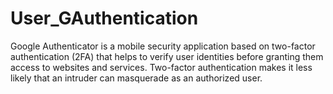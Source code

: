# User_GAuthentication
Google Authenticator is a mobile security application based on two-factor authentication (2FA) that helps to verify user identities before granting them access to websites and services. Two-factor authentication makes it less likely that an intruder can masquerade as an authorized user.
